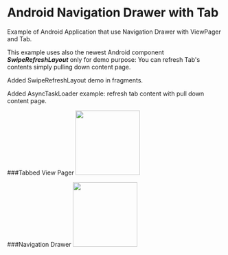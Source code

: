 # Android Navigation Drawer  with Tab



Example of Android Application that use Navigation Drawer with ViewPager and Tab.

This example uses also the newest Android component ***SwipeRefreshLayout*** only for demo purpose: You can refresh Tab's contents simply pulling down content page.

Added SwipeRefreshLayout demo in fragments.

Added AsyncTaskLoader example: refresh tab content with pull down content page.

###Tabbed View Pager
<img src="https://cloud.githubusercontent.com/assets/7020500/4184863/b125de60-374f-11e4-9923-c3ff85a97eff.png" style="width: 150px;"/>

###Navigation Drawer
<img src="https://cloud.githubusercontent.com/assets/7020500/4184862/b11c3180-374f-11e4-9df3-7c72d132cf56.png" style="width: 150px;"/>


